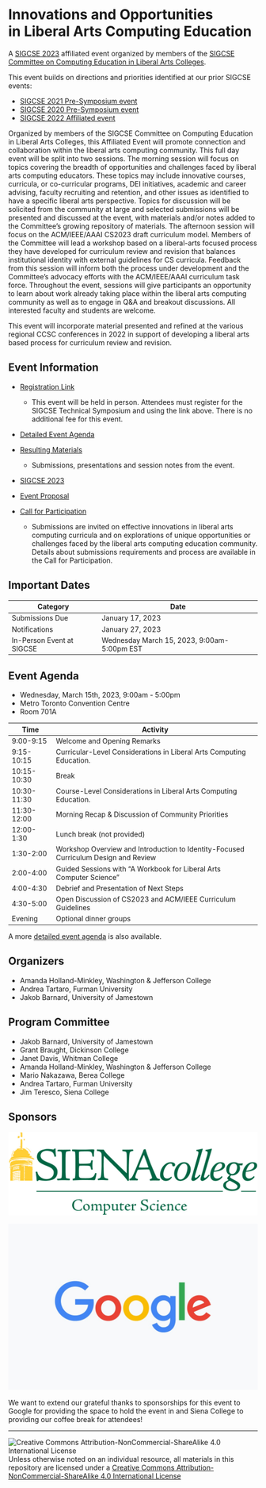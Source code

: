 # Innovations and Opportunities<br> in Liberal Arts Computing Education

A [SIGCSE 2023](https://sigcse2023.sigcse.org) affiliated event organized by members of the [SIGCSE Committee on Computing Education in Liberal Arts Colleges](https://computing-in-the-liberal-arts.github.io/computing-in-the-liberal-arts/).

This event builds on directions and priorities identified at our prior SIGCSE events:
- [SIGCSE 2021 Pre-Symposium event](https://computing-in-the-liberal-arts.github.io/SIGCSE2021-PreSymposium-Event/)
- [SIGCSE 2020 Pre-Symposium event](https://computing-in-the-liberal-arts.github.io/SIGCSE2020-PreSymposium-Event/)
- [SIGCSE 2022 Affiliated event](https://computing-in-the-liberal-arts.github.io/SIGCSE2022-Affiliated-Event/)

Organized by members of the SIGCSE Committee on Computing Education in Liberal Arts Colleges, this Affiliated Event will promote connection and collaboration within the liberal arts computing community. This full day event will be split into two sessions. The morning session will focus on topics covering the breadth of opportunities and challenges faced by liberal arts computing educators. These topics may include innovative courses, curricula, or co-curricular programs, DEI initiatives, academic and career advising, faculty recruiting and retention, and other issues as identified to have a specific liberal arts perspective. Topics for discussion will be solicited from the community at large and selected submissions will be presented and discussed at the event, with materials and/or notes added to the Committee’s growing repository of materials. The afternoon session will focus on the ACM/IEEE/AAAI CS2023 draft curriculum model. Members of the Committee will lead a workshop based on a liberal-arts focused process they have developed for curriculum review and revision that balances institutional identity with external guidelines for CS curricula. Feedback from this session will inform both the process under development and the Committee’s advocacy efforts with the ACM/IEEE/AAAI curriculum task force. Throughout the event, sessions will give participants an opportunity to learn about work already taking place within the liberal arts computing community as well as to engage in Q&A and breakout discussions. All interested faculty and students are welcome.

This event will incorporate material presented and refined at the various regional CCSC conferences in 2022 in support of developing a liberal arts based process for curriculum review and revision.

## Event Information

- [Registration Link](https://docs.google.com/forms/d/e/1FAIpQLSfToE00XxOQmTGbWbhZUON2rwLOLMQvXNfTABO_Ue6IXXOOIw/viewform?usp=sf_link)
  - This event will be held in person. Attendees must register for the SIGCSE Technical Symposium and using the link above. There is no additional fee for this event.

- [Detailed Event Agenda](eventAgenda.md)
- [Resulting Materials](materials.md)
  - Submissions, presentations and session notes from the event.

- [SIGCSE 2023](https://sigcse2023.sigcse.org)
- [Event Proposal](2023-event-proposal.pdf)
- [Call for Participation](2023CallForParticipation.md)
    - Submissions are invited on effective innovations in liberal arts computing curricula and on explorations of unique opportunities or challenges faced by the liberal arts computing education community. Details about submissions requirements and process are available in the Call for Participation.

## Important Dates

| Category                           | Date
|------------------------------------|-----------------------
| Submissions Due                    | January 17, 2023
| Notifications                      | January 27, 2023
| In-Person Event at SIGCSE          | Wednesday March 15, 2023, 9:00am-5:00pm EST

## Event Agenda

- Wednesday, March 15th, 2023, 9:00am - 5:00pm
- Metro Toronto Convention Centre
- Room 701A

| Time        | Activity
|-------------|----------
| 9:00-9:15   | Welcome and Opening Remarks
| 9:15-10:15  | Curricular-Level Considerations in Liberal Arts Computing Education. 
| 10:15-10:30 | Break
| 10:30-11:30 | Course-Level Considerations in Liberal Arts Computing Education.  
| 11:30-12:00 | Morning Recap & Discussion of Community Priorities
| 12:00-1:30  | Lunch break (not provided)
| 1:30-2:00   | Workshop Overview and Introduction to Identity-Focused Curriculum Design and Review 
| 2:00-4:00   | Guided Sessions with “A Workbook for Liberal Arts Computer Science”
| 4:00-4:30   | Debrief and Presentation of Next Steps
| 4:30-5:00   | Open Discussion of CS2023 and ACM/IEEE Curriculum Guidelines
| Evening     | Optional dinner groups

A more [detailed event agenda](eventAgenda.md) is also available.

## Organizers

- Amanda Holland-Minkley, Washington & Jefferson College
- Andrea Tartaro, Furman University
- Jakob Barnard, University of Jamestown

## Program Committee

- Jakob Barnard, University of Jamestown
- Grant Braught, Dickinson College
- Janet Davis, Whitman College
- Amanda Holland-Minkley, Washington & Jefferson College
- Mario Nakazawa, Berea College
- Andrea Tartaro, Furman University
- Jim Teresco, Siena College

## Sponsors

![Siena College](https://raw.githubusercontent.com/computing-in-the-liberal-arts/SIGCSE2023-Affiliated-Event/main/docs/cslogo.jpg)

![Google](https://raw.githubusercontent.com/computing-in-the-liberal-arts/SIGCSE2023-Affiliated-Event/main/docs/google.jpg)

We want to extend our grateful thanks to sponsorships for this event to Google for providing the space to hold the event in and Siena College to providing our coffee break for attendees!

___
![Creative Commons Attribution-NonCommercial-ShareAlike 4.0 International License](https://i.creativecommons.org/l/by-nc-sa/4.0/88x31.png "Creative Commons Attribution-NonCommercial-ShareAlike 4.0 International License") Unless otherwise noted on an individual resource, all materials in this repository are licensed under a [Creative Commons Attribution-NonCommercial-ShareAlike 4.0 International License](http://creativecommons.org/licenses/by-nc-sa/4.0/)
